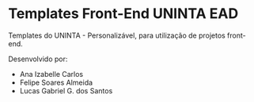 # Templates Front-End UNINTA EAD

Templates do UNINTA - Personalizável, para utilização de projetos front-end.

Desenvolvido por: 

- Ana Izabelle Carlos
- Felipe Soares Almeida
- Lucas Gabriel G. dos Santos

